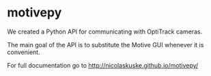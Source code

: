 # motivepy
We created a Python API for communicating with OptiTrack cameras.

The main goal of the API is to substitute the Motive GUI
whenever it is convenient.


For full documentation go to http://nicolaskuske.github.io/motivepy/

